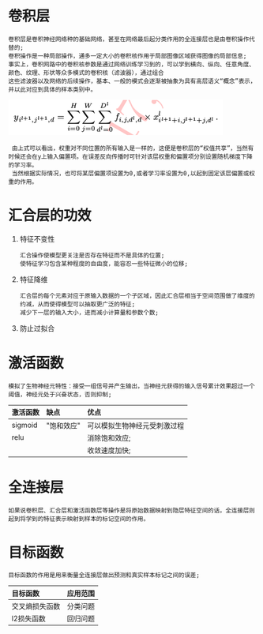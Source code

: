 # 卷积层
  
    卷积层是卷积神经网络种的基础网络，甚至在网络最后起分类作用的全连接层也是由卷积操作代替的;
    卷积操作是一种局部操作，通多一定大小的卷积核作用于局部图像区域获得图像的局部信息;
    事实上，卷积网路中的卷积核参数是通过网络训练学习到的，可以学到横向、纵向、任意角度、颜色、纹理、形状等众多模式的卷积核（滤波器），通过组合
    这些滤波器以及网络的后续操作，基本、一般的模式会逐渐被抽象为具有高层语义“概念”表示，并以此对应到具体的样本类别中。
   ![](pic/juanjigongsi.png)
     
     由上式可以看出，权重对不同位置的所有输入是一样的，这便是卷积层的“权值共享”，当然有时候还会在y上输入偏置项。在误差反向传播时可针对该层权重和偏置项分别设置随机梯度下降的学习率。
     当然根据实际情况，也可将某层偏置项设置为0,或者学习率设置为0,以起到固定该层偏置或权重的作用。
    
# 汇合层的功效
1. 特征不变性

       汇合操作使模型更关注是否存在特征而不是具体的位置; 
       使特征学习包含某种程度的自由度，能容忍一些特征微小的位移;
2. 特征降维

       汇合层的每个元素对应于原输入数据的一个子区域，因此汇合层相当于空间范围做了维度的约减，从而使得模型可以抽取更广泛的特征;
       减少下一层的输入大小，进而减小计算量和参数个数;
3. 防止过拟合

# 激活函数

    模拟了生物神经元特性：接受一组信号并产生输出，当神经元获得的输入信号累计效果超过一个阈值，神经元处于兴奋状态，否则抑制;
| 激活函数  | 缺点 |  优点  | 
|:--------|:-------|:-------| 
| sigmoid| "饱和效应"|可以模拟生物神经元受刺激过程|
|relu|    | 消除饱和效应;|
|    |    |收敛速度加快; | 

# 全连接层

    如果说卷积层、汇合层和激活函数层等操作是将原始数据映射到隐层特征空间的话，全连接层则起到将学到的特征表示映射到样本的标记空间的作用。
  
# 目标函数

    目标函数的作用是用来衡量全连接层做出预测和真实样本标记之间的误差;
 |目标函数|应用范围 |
 |:-----|:-------|
 |交叉熵损失函数|分类问题|
 |l2损失函数|回归问题| 